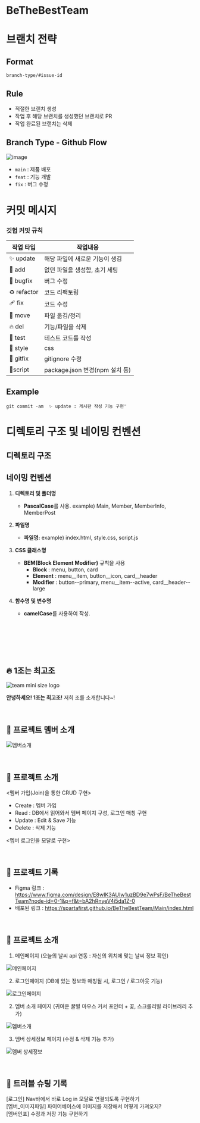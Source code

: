 # BeTheBestTeam

# 브랜치 전략

## Format

`branch-type/#issue-id`

## Rule

- 적절한 브랜치 생성
- 작업 후 해당 브랜치를 생성했던 브랜치로 PR
- 작업 완료된 브랜치는 삭제

## Branch Type - Github Flow

![image](https://github.com/dnd-side-project/dnd-10th-9-backend/assets/50333168/1dc87948-57cf-4b1e-94ab-13c691c2cf76)

- `main` : 제품 배포
- `feat` : 기능 개발
- `fix` : 버그 수정

# 커밋 메시지

### 깃헙 커밋 규칙

| 작업 타입 | 작업내용 |
| --- | --- |
| ✨ update   | 해당 파일에 새로운 기능이 생김 |
| 🎉 add | 없던 파일을 생성함, 초기 세팅 |
| 🐛 bugfix | 버그 수정 |
| ♻️ refactor | 코드 리팩토링 |
| 🩹 fix | 코드 수정 |
| 🚚 move | 파일 옮김/정리 |
| 🔥 del | 기능/파일을 삭제 |
| 🍻 test | 테스트 코드를 작성 |
| 💄 style | css |
| 🙈 gitfix | gitignore 수정 |
| 🔨script | package.json 변경(npm 설치 등) |

## Example

```
git commit -am  ✨ update : 게시판 작성 기능 구현'
```

# 디렉토리 구조 및 네이밍 컨벤션

## 디렉토리 구조

## 네이밍 컨벤션

1. **디렉토리 및 폴더명**

   - **PascalCase**를 사용. example) Main, Member, MemberInfo, MemberPost

2. **파일명**

   - **파일명:**  example) index.html, style.css, script.js 

4. **CSS 클래스명**

   - **BEM(Block Element Modifier)** 규칙을 사용
     - **Block** : menu, button, card
     - **Element** : menu__item, button__icon, card__header
     - **Modifier** : button--primary, menu__item--active, card__header--large     

5. **함수명 및 변수명**

   - **camelCase**를 사용하여 작성.


<br>
<br>
<br>
<br>
<br>


## :fire: 1조는 최고조
![team mini size logo](https://github.com/user-attachments/assets/fff0dde5-37e9-4366-8482-2951af89bef5)


**안녕하세요! 1조는 최고조!**
저희 조를 소개합니다~! <br>

<br/>

## :busts_in_silhouette: 프로젝트 멤버 소개

![멤버소개](https://github.com/user-attachments/assets/d1f2f795-fdf7-4a89-a53c-b75d5b376bcf)

<br/>

## :mega: 프로젝트 소개

<멤버 가입(Join)을 통한 CRUD 구현>
- Create : 멤버 가입
- Read : DB에서 읽어와서 멤버 페이지 구성, 로그인 매칭 구현
- Update : Edit & Save 기능
- Delete : 삭제 기능

<멤버 로그인을 모달로 구현>

<br>

## :file_folder: 프로젝트 기록
- Figma 링크 : https://www.figma.com/design/E8wIK3AUIw1uzBD9e7wPsF/BeTheBestTeam?node-id=0-1&p=f&t=bA2hRnyeV4i5da1Z-0
- 배포된 링크 : https://spartafirst.github.io/BeTheBestTeam/Main/index.html

<br>

## :mag_right: 프로젝트 소개

1) 메인페이지 (오늘의 날씨 api 연동 : 자신의 위치에 맞는 날씨 정보 확인)

![메인페이지](https://github.com/user-attachments/assets/6a51197e-d290-4012-a0e7-e3f9f6fd306c)

2) 로그인페이지 (DB에 있는 정보와 매칭될 시, 로그인 / 로그아웃 기능)
   
![로그인페이지](https://github.com/user-attachments/assets/acd7b483-1052-4c8e-a32b-2d069b50f350)

2) 멤버 소개 페이지 (귀여운 꿀벌 마우스 커서 포인터 + 꽃, 스크롤리빌 라이브러리 추가)

![멤버소개](https://github.com/user-attachments/assets/6d592715-466e-412c-b1d6-bb2fcf03d1be)


3) 멤버 상세정보 페이지 (수정 & 삭제 기능 추가)

![멤버 상세정보](https://github.com/user-attachments/assets/0814451d-b723-457e-a1a4-9b9e118a8543)


<br>

## :rocket: 트러블 슈팅 기록
[로그인] Nav바에서 바로 Log in 모달로 연결되도록 구현하기
<br>
[멤버_이미지파일] 파이어베이스에 이미지를 저장해서 어떻게 가져오지?
<br>
[멤버인포] 수정과 저장 기능 구현하기
